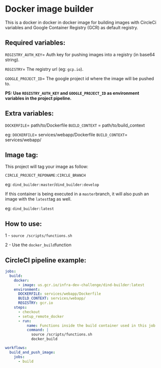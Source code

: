 # Docker image builder

This is a docker in docker in docker image for building images with CircleCi variables and Google Container Registry (GCR) as default registry.

## Required variables:

`REGISTRY_AUTH_KEY`= Auth key for pushing images into a registry (in base64 string).

`REGISTRY`= The registry url (eg: `gcp.io`).

`GOOGLE_PROJECT_ID`= The google project id where the image will be pushed to.

**PS: Use `REGISTRY_AUTH_KEY` and `GOOGLE_PROJECT_ID` as environment 	variables in the project pipeline.**

## Extra variables:
`DOCKERFILE`= path/to/Dockerfile
`BUILD_CONTEXT` = path/to/build_context

eg:
`DOCKERFILE`= services/webapp/Dockerfile
`BUILD_CONTEXT`= services/webapp/

## Image tag:

This project will tag your image as follow:

`CIRCLE_PROJECT_REPONAME:CIRCLE_BRANCH`

eg: `dind_builder:master`/`dind_builder:develop`

If this container is being executed in a `master`branch, it will also push an image with the `latest`tag as well.

eg: `dind_builder:latest`

## How to use:

1 - `source /scripts/functions.sh`

2 - Use the `docker_build`function

## CircleCI pipeline example:

```yaml
jobs:
  build:
    docker:
      - image: us.gcr.io/infra-dev-challenge/dind-builder:latest
    environment:
      DOCKERFILE: services/webapp/Dockerfile
      BUILD_CONTEXT: services/webapp/
      REGISTRY: gcr.io
    steps:
      - checkout
      - setup_remote_docker
      - run:
          name: Functions inside the build container used in this job
          command: |
            source /scripts/functions.sh
            docker_build

workflows:
  build_and_push_image:
    jobs:
      - build
```

